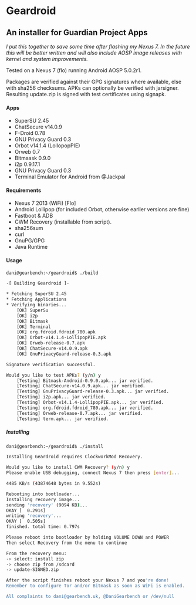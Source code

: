 # Geardroid
## An installer for Guardian Project Apps

*I put this together to save some time after flashing my Nexus 7. In the future this will be better written and will also include AOSP image releases with kernel and system improvements.*

Tested on a Nexus 7 (flo) running Android AOSP 5.0.2r1.

Packages are verified against their GPG signatures where available, else with sha256 checksums.  APKs can optionally be verified with jarsigner.  Resulting update.zip is signed with test certificates using signapk.

#### Apps
* SuperSU 2.45
* ChatSecure v14.0.9
* F-Droid 0.78
* GNU Privacy Guard 0.3
* Orbot v14.1.4 (LollopopPIE)
* Orweb 0.7
* Bitmaask 0.9.0
* i2p 0.9.17.1
* GNU Privacy Guard 0.3
* Terminal Emulator for Android from @Jackpal

#### Requirements
* Nexus 7 2013 (WiFi) [Flo]
* Android Lollipop (for included Orbot, otherwise earlier versions are fine)
* Fastboot & ADB
* CWM Recovery (installable from script).
* sha256sum
* curl
* GnuPG/GPG
* Java Runtime

#### Usage
```bash
dani@gearbench:~/geardroid$ ./build

-[ Building Geardroid ]-

* Fetching SuperSU 2.45
* Fetching Applications
* Verifying binaries...
	[OK] SuperSu
	[OK] i2p
	[OK] Bitmask
	[OK] Terminal
	[OK] org.fdroid.fdroid_780.apk
	[OK] Orbot-v14.1.4-LollipopPIE.apk
	[OK] Orweb-release-0.7.apk
	[OK] ChatSecure-v14.0.9.apk
	[OK] GnuPrivacyGuard-release-0.3.apk

Signature verification successful.

Would you like to test APKs? (y/n) y
	[Testing] Bitmask-Android-0.9.0.apk... jar verified.
	[Testing] ChatSecure-v14.0.9.apk... jar verified.
	[Testing] GnuPrivacyGuard-release-0.3.apk... jar verified.
	[Testing] i2p.apk... jar verified.
	[Testing] Orbot-v14.1.4-LollipopPIE.apk... jar verified.
	[Testing] org.fdroid.fdroid_780.apk... jar verified.
	[Testing] Orweb-release-0.7.apk... jar verified.
	[Testing] term.apk... jar verified.
```

##### Installing
```bash
dani@gearbench:~/geardroid$ ./install 

Installing Geardroid requires ClockworkMod Recovery.

Would you like to install CWM Recovery? (y/n) y
Please enable USB debugging, connect Nexus 7 then press [enter]...

4485 KB/s (43874648 bytes in 9.552s)

Rebooting into bootloader...
Installing recovery image...
sending 'recovery' (9094 KB)...
OKAY [  0.291s]
writing 'recovery'...
OKAY [  0.505s]
finished. total time: 0.797s

Please reboot into bootloader by holding VOLUME DOWN and POWER
Then select Recovery from the menu to continue

From the recovery menu: 
-> select: install zip 
-> choose zip from /sdcard 
-> update-SIGNED.zip

After the script finishes reboot your Nexus 7 and you're done!
Remember to configure Tor and/or Bitmask as soon as WiFi is enabled.

All complaints to dani@gearbench.uk, @DaniGearbench or /dev/null

```
